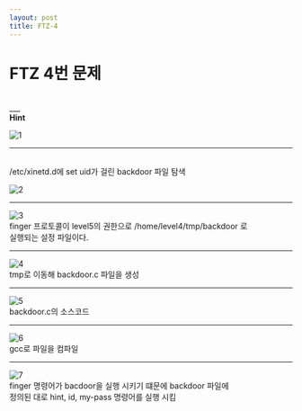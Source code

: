 ```yaml
---
layout: post
title: FTZ-4
---
```

<h1>FTZ 4번 문제</h1>
<br>
___
<br>
<strong>Hint</strong>
<br>

![1](https://user-images.githubusercontent.com/39820421/61165960-57cde480-a562-11e9-8115-83b40204dd55.png)

____

<br>
/etc/xinetd.d에 set uid가 걸린 backdoor 파일 탐색
<br>

![2](https://user-images.githubusercontent.com/39820421/61165961-58667b00-a562-11e9-83a7-0c4e83eafb63.png)


___

![3](https://user-images.githubusercontent.com/39820421/61165962-58667b00-a562-11e9-9e6b-13b457b73853.png)
<br>
finger 프로토콜이 level5의 권한으로 /home/level4/tmp/backdoor 로 <br>실행되는 설정 파일이다.

___

![4](https://user-images.githubusercontent.com/39820421/61165963-58667b00-a562-11e9-8676-fbeb16ae04d3.png)
<br>
tmp로 이동해 backdoor.c 파일을 생성

____

![5](https://user-images.githubusercontent.com/39820421/61165964-58667b00-a562-11e9-9c18-649dd34a8ae6.png)
<br>backdoor.c의 소스코드

___

![6](https://user-images.githubusercontent.com/39820421/61165965-58ff1180-a562-11e9-8d5e-07567e2a29aa.png)
<br>gcc로 파일을 컴파일

____

![7](https://user-images.githubusercontent.com/39820421/61165966-58ff1180-a562-11e9-90af-cb39e6e9553b.png)
<br>finger 명령어가 bacdoor을 실행 시키기 떄문에 backdoor 파일에<br> 정의된 대로 hint, id, my-pass 명령어를
실행 시킴

